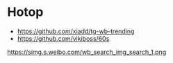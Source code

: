 # Hotop

- <https://github.com/xiadd/tg-wb-trending>
- <https://github.com/vikiboss/60s>

<https://simg.s.weibo.com/wb_search_img_search_1.png>
